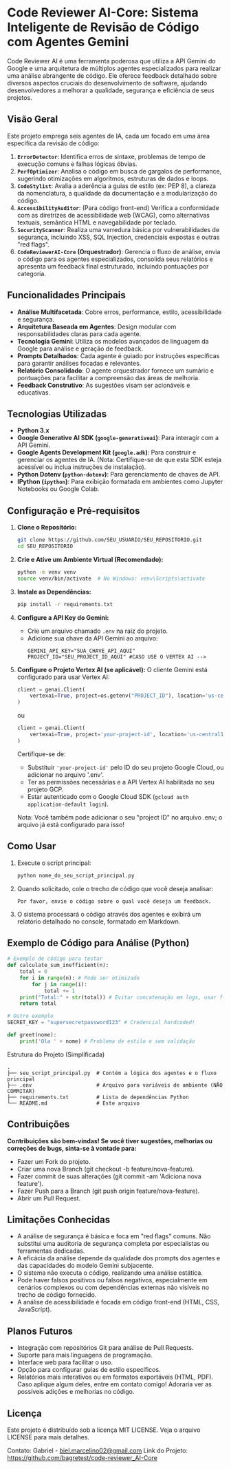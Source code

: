 # Code Reviewer AI-Core: Sistema Inteligente de Revisão de Código com Agentes Gemini

Code Reviewer AI é uma ferramenta poderosa que utiliza a API Gemini do Google e uma arquitetura de múltiplos agentes especializados para realizar uma análise abrangente de código. Ele oferece feedback detalhado sobre diversos aspectos cruciais do desenvolvimento de software, ajudando desenvolvedores a melhorar a qualidade, segurança e eficiência de seus projetos.

## Visão Geral

Este projeto emprega seis agentes de IA, cada um focado em uma área específica da revisão de código:

1.  **`ErrorDetector`**: Identifica erros de sintaxe, problemas de tempo de execução comuns e falhas lógicas óbvias.
2.  **`PerfOptimizer`**: Analisa o código em busca de gargalos de performance, sugerindo otimizações em algoritmos, estruturas de dados e loops.
3.  **`CodeStylist`**: Avalia a aderência a guias de estilo (ex: PEP 8), a clareza da nomenclatura, a qualidade da documentação e a modularização do código.
4.  **`AccessibilityAuditor`**: (Para código front-end) Verifica a conformidade com as diretrizes de acessibilidade web (WCAG), como alternativas textuais, semântica HTML e navegabilidade por teclado.
5.  **`SecurityScanner`**: Realiza uma varredura básica por vulnerabilidades de segurança, incluindo XSS, SQL Injection, credenciais expostas e outras "red flags".
6.  **`CodeReviewerAI-Core` (Orquestrador)**: Gerencia o fluxo de análise, envia o código para os agentes especializados, consolida seus relatórios e apresenta um feedback final estruturado, incluindo pontuações por categoria.

## Funcionalidades Principais

*   **Análise Multifacetada**: Cobre erros, performance, estilo, acessibilidade e segurança.
*   **Arquitetura Baseada em Agentes**: Design modular com responsabilidades claras para cada agente.
*   **Tecnologia Gemini**: Utiliza os modelos avançados de linguagem da Google para análise e geração de feedback.
*   **Prompts Detalhados**: Cada agente é guiado por instruções específicas para garantir análises focadas e relevantes.
*   **Relatório Consolidado**: O agente orquestrador fornece um sumário e pontuações para facilitar a compreensão das áreas de melhoria.
*   **Feedback Construtivo**: As sugestões visam ser acionáveis e educativas.

## Tecnologias Utilizadas

*   **Python 3.x**
*   **Google Generative AI SDK (`google-generativeai`)**: Para interagir com a API Gemini.
*   **Google Agents Development Kit (`google.adk`)**: Para construir e gerenciar os agentes de IA. (Nota: Certifique-se de que esta SDK esteja acessível ou inclua instruções de instalação).
*   **Python Dotenv (`python-dotenv`)**: Para gerenciamento de chaves de API.
*   **IPython (`ipython`)**: Para exibição formatada em ambientes como Jupyter Notebooks ou Google Colab.

## Configuração e Pré-requisitos

1.  **Clone o Repositório:**
    ```bash
    git clone https://github.com/SEU_USUARIO/SEU_REPOSITORIO.git
    cd SEU_REPOSITORIO
    ```

2.  **Crie e Ative um Ambiente Virtual (Recomendado):**
    ```bash
    python -m venv venv
    source venv/bin/activate  # No Windows: venv\Scripts\activate
    ```

3.  **Instale as Dependências:**
    ```bash
    pip install -r requirements.txt
    ```

4.  **Configure a API Key do Gemini:**
    *   Crie um arquivo chamado `.env` na raiz do projeto.
    *   Adicione sua chave da API Gemini ao arquivo:
        ```env
        GEMINI_API_KEY="SUA_CHAVE_API_AQUI"
        PROJECT_ID="SEU_PROJECT_ID_AQUI" #CASO USE O VERTEX AI -->
        ```

5.  **Configure o Projeto Vertex AI (se aplicável):**
    O cliente Gemini está configurado para usar Vertex AI:
    ```python
    client = genai.Client(
        vertexai=True, project=os.getenv("PROJECT_ID"), location='us-central1'
    )
    ```
    ou
    ```python
    client = genai.Client(
        vertexai=True, project='your-project-id', location='us-central1'
    )
    ```
    
    Certifique-se de:
    *   Substituir `'your-project-id'` pelo ID do seu projeto Google Cloud, ou adicionar no arquivo '.env'.
    *   Ter as permissões necessárias e a API Vertex AI habilitada no seu projeto GCP.
    *   Estar autenticado com o Google Cloud SDK (`gcloud auth application-default login`).
  
    Nota: Você também pode adicionar o seu "project ID" no arquivo .env; o arquivo já está configurado para isso!

## Como Usar

1.  Execute o script principal:
    ```bash
    python nome_do_seu_script_principal.py
    ```

2.  Quando solicitado, cole o trecho de código que você deseja analisar:
    ```
    Por favor, envie o código sobre o qual você deseja um feedback.
    ```

3.  O sistema processará o código através dos agentes e exibirá um relatório detalhado no console, formatado em Markdown.

## Exemplo de Código para Análise (Python)

```python
# Exemplo de código para testar
def calculate_sum_inefficient(n):
    total = 0
    for i in range(n): # Pode ser otimizado
        for j in range(i):
            total += 1
    print("Total:" + str(total)) # Evitar concatenação em logs, usar f-strings
    return total

# Outro exemplo
SECRET_KEY = "supersecretpassword123" # Credencial hardcoded!

def greet(nome):
    print('Ola ' + nome) # Problema de estilo e sem validação
```

Estrutura do Projeto (Simplificada)
```
.
├── seu_script_principal.py  # Contém a lógica dos agentes e o fluxo principal
├── .env                     # Arquivo para variáveis de ambiente (NÃO COMMITAR)
├── requirements.txt         # Lista de dependências Python
└── README.md                # Este arquivo
```

## Contribuições
**Contribuições são bem-vindas! Se você tiver sugestões, melhorias ou correções de bugs, sinta-se à vontade para:**
*   Fazer um Fork do projeto.
*   Criar uma nova Branch (git checkout -b feature/nova-feature).
*   Fazer commit de suas alterações (git commit -am 'Adiciona nova feature').
*   Fazer Push para a Branch (git push origin feature/nova-feature).
*   Abrir um Pull Request.
    
## Limitações Conhecidas
*   A análise de segurança é básica e foca em "red flags" comuns. Não substitui uma auditoria de segurança completa por especialistas ou ferramentas dedicadas.
*   A eficácia da análise depende da qualidade dos prompts dos agentes e das capacidades do modelo Gemini subjacente.
*   O sistema não executa o código, realizando uma análise estática.
*   Pode haver falsos positivos ou falsos negativos, especialmente em cenários complexos ou com dependências externas não visíveis no trecho de código fornecido.
*   A análise de acessibilidade é focada em código front-end (HTML, CSS, JavaScript).

## Planos Futuros
*   Integração com repositórios Git para análise de Pull Requests.
*   Suporte para mais linguagens de programação.
*   Interface web para facilitar o uso.
*   Opção para configurar guias de estilo específicos.
*   Relatórios mais interativos ou em formatos exportáveis (HTML, PDF).
Caso aplique algum deles, entre em contato comigo! Adoraria ver as possíveis adições e melhorias no código.

## Licença
Este projeto é distribuído sob a licença MIT LICENSE. Veja o arquivo LICENSE para mais detalhes.

Contato:
Gabriel - biel.marcelino02@gmail.com
Link do Projeto: https://github.com/bagretest/code-reviewer_AI-Core
